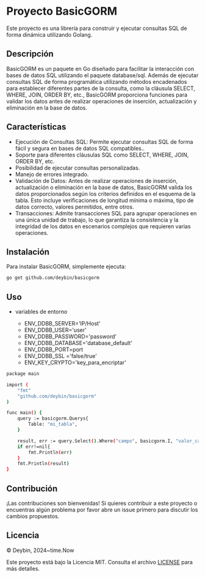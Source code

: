 # Proyecto BasicGORM
Este proyecto es una librería para construir y ejecutar consultas SQL de forma dinámica utilizando Golang.

## Descripción
BasicGORM es un paquete en Go diseñado para facilitar la interacción con bases de datos SQL utilizando el paquete database/sql. Además de ejecutar consultas SQL de forma programática utilizando métodos encadenados para establecer diferentes partes de la consulta, como la cláusula SELECT, WHERE, JOIN, ORDER BY, etc., BasicGORM proporciona funciones para validar los datos antes de realizar operaciones de inserción, actualización y eliminación en la base de datos.


## Características

- Ejecución de Consultas SQL: Permite ejecutar consultas SQL de forma fácil y segura en bases de datos SQL compatibles..
- Soporte para diferentes cláusulas SQL como SELECT, WHERE, JOIN, ORDER BY, etc.
- Posibilidad de ejecutar consultas personalizadas.
- Manejo de errores integrado.
- Validación de Datos: Antes de realizar operaciones de inserción, actualización o eliminación en la base de datos, BasicGORM valida los datos proporcionados según los criterios definidos en el esquema de la tabla. Esto incluye verificaciones de longitud mínima o máxima, tipo de datos correcto, valores permitidos, entre otros.
- Transacciones: Admite transacciones SQL para agrupar operaciones en una única unidad de trabajo, lo que garantiza la consistencia y la integridad de los datos en escenarios complejos que requieren varias operaciones.

## Instalación

Para instalar BasicGORM, simplemente ejecuta:

```bash
go get github.com/deybin/basicgorm

```
## Uso

 - variables de entorno

	 - ENV_DDBB_SERVER='IP/Host'
	 - ENV_DDBB_USER='user'
	 - ENV_DDBB_PASSWORD='password'
	 - ENV_DDBB_DATABASE='database_default'
	 - ENV_DDBB_PORT=port
	 - ENV_DDBB_SSL ='false/true'
	 - ENV_KEY_CRYPTO='key_para_encriptar'

```bash
package main

import (
	"fmt"
	"github.com/deybin/basicgorm"
)

func main() {
	query := basicgorm.Querys{
		Table: "mi_tabla",
	}

	result, err := query.Select().Where("campo", basicgorm.I, "valor_campo").And("campo2", basicgorm.IN, []interface{}{"valor_filtro_IN1", "valor_filtro_IN2", "valor_filtro_IN3"}).Exec(basicgorm.QConfig{Database: "mi_database"}).OrderBy("campo_ordenar DESC").All()
	if err!=nil{
		fmt.Println(err)
	}
	fmt.Println(result)
}
```

## Contribución
¡Las contribuciones son bienvenidas! Si quieres contribuir a este proyecto o encuentras algún problema por favor abre un issue primero para discutir los cambios propuestos.

## Licencia
© Deybin, 2024~time.Now

Este proyecto está bajo la Licencia MIT. Consulta el archivo [LICENSE](https://github.com/deybin/basicgorm/blob/master/LICENCE) para más detalles.